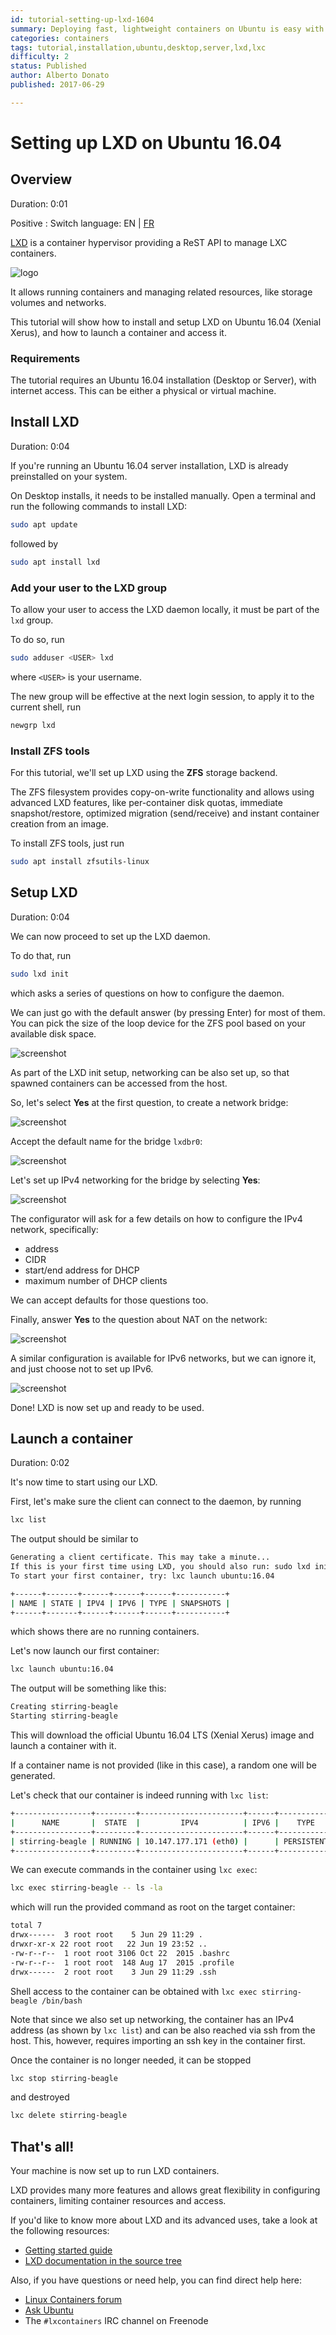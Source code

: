 ```yaml
---
id: tutorial-setting-up-lxd-1604
summary: Deploying fast, lightweight containers on Ubuntu is easy with LXD. We'll show you how to set up your LXD and deploy your first container in just a few minutes.
categories: containers
tags: tutorial,installation,ubuntu,desktop,server,lxd,lxc
difficulty: 2
status: Published
author: Alberto Donato
published: 2017-06-29

---
```


# Setting up LXD on Ubuntu 16.04

## Overview
Duration: 0:01

Positive
: Switch language: EN | [FR](tutorial-setting-up-lxd-1604-fr)

[LXD](https://linuxcontainers.org/lxd) is a container hypervisor providing a ReST API to manage LXC containers.

![logo](images/containers.png)

It allows running containers and managing related resources, like storage volumes and networks.

This tutorial will show how to install and setup LXD on Ubuntu 16.04 (Xenial Xerus), and how to launch a container and access it.

### Requirements

The tutorial requires an Ubuntu 16.04 installation (Desktop or Server), with internet access. This can be either a physical or virtual machine.


## Install LXD
Duration: 0:04

If you're running an Ubuntu 16.04 server installation, LXD is already preinstalled on your system.

On Desktop installs, it needs to be installed manually. Open a terminal and run the following commands to install LXD:

```bash
sudo apt update
```

followed by

```bash
sudo apt install lxd
```

### Add your user to the LXD group

To allow your user to access the LXD daemon locally, it must be part of the `lxd` group.

To do so, run

```bash
sudo adduser <USER> lxd
```

where `<USER>` is your username.

The new group will be effective at the next login session, to apply it to the current shell, run

```bash
newgrp lxd
```


### Install ZFS tools

For this tutorial, we'll set up LXD using the **ZFS** storage backend.

The ZFS filesystem provides copy-on-write functionality and allows using advanced LXD features, like per-container disk quotas, immediate snapshot/restore, optimized migration (send/receive) and instant container creation from an image.

To install ZFS tools, just run

```bash
sudo apt install zfsutils-linux
```

## Setup LXD
Duration: 0:04

We can now proceed to set up the LXD daemon.

To do that, run

```bash
sudo lxd init
```

which asks a series of questions on how to configure the daemon.

We can just go with the default answer (by pressing Enter) for most of them. You can pick the size of the loop device for the ZFS pool based on your
available disk space.

![screenshot](images/lxd-init-1.png)

As part of the LXD init setup, networking can be also set up, so that spawned containers can be accessed from the host.

So, let's select **Yes** at the first question, to create a network bridge:

![screenshot](images/lxd-init-2.png)

Accept the default name for the bridge `lxdbr0`:

![screenshot](images/lxd-init-3.png)

Let's set up IPv4 networking for the bridge by selecting **Yes**:

![screenshot](images/lxd-init-4.png)

The configurator will ask for a few details on how to configure the IPv4
network, specifically:

 * address
 * CIDR
 * start/end address for DHCP
 * maximum number of DHCP clients

We can accept defaults for those questions too.

Finally, answer **Yes** to the question about NAT on the network:

![screenshot](images/lxd-init-5.png)

A similar configuration is available for IPv6 networks, but we can ignore it, and just choose not to set up IPv6.

![screenshot](images/lxd-init-6.png)


Done! LXD is now set up and ready to be used.


## Launch a container
Duration: 0:02

It's now time to start using our LXD.

First, let's make sure the client can connect to the daemon, by running

```bash
lxc list
```

The output should be similar to

```bash
Generating a client certificate. This may take a minute...
If this is your first time using LXD, you should also run: sudo lxd init
To start your first container, try: lxc launch ubuntu:16.04

+------+-------+------+------+------+-----------+
| NAME | STATE | IPV4 | IPV6 | TYPE | SNAPSHOTS |
+------+-------+------+------+------+-----------+
```

which shows there are no running containers.

Let's now launch our first container:

```bash
lxc launch ubuntu:16.04
```

The output will be something like this:

```bash
Creating stirring-beagle
Starting stirring-beagle
```

This will download the official Ubuntu 16.04 LTS (Xenial Xerus) image and launch a container with it.

If a container name is not provided (like in this case), a random one will be generated.

Let's check that our container is indeed running with `lxc list`:

```bash
+-----------------+---------+-----------------------+------+------------+-----------+
|      NAME       |  STATE  |         IPV4          | IPV6 |    TYPE    | SNAPSHOTS |
+-----------------+---------+-----------------------+------+------------+-----------+
| stirring-beagle | RUNNING | 10.147.177.171 (eth0) |      | PERSISTENT | 0         |
+-----------------+---------+-----------------------+------+------------+-----------+
```

We can execute commands in the container using `lxc exec`:

```bash
lxc exec stirring-beagle -- ls -la
```

which will run the provided command as root on the target container:

```bash
total 7
drwx------  3 root root    5 Jun 29 11:29 .
drwxr-xr-x 22 root root   22 Jun 19 23:52 ..
-rw-r--r--  1 root root 3106 Oct 22  2015 .bashrc
-rw-r--r--  1 root root  148 Aug 17  2015 .profile
drwx------  2 root root    3 Jun 29 11:29 .ssh
```

Shell access to the container can be obtained with `lxc exec stirring-beagle /bin/bash`

Note that since we also set up networking, the container has an IPv4 address (as shown by `lxc list`) and can be also reached via ssh from the host. This, however, requires importing an ssh key in the container first.

Once the container is no longer needed, it can be stopped

```bash
lxc stop stirring-beagle
```

and destroyed

```bash
lxc delete stirring-beagle
```


## That's all!

Your machine is now set up to run LXD containers.

LXD provides many more features and allows great flexibility in configuring containers, limiting container resources and access.

If you'd like to know more about LXD and its advanced uses, take a look at the following resources:

* [Getting started guide](https://linuxcontainers.org/lxd/getting-started-cli/)
* [LXD documentation in the source tree](https://github.com/lxc/lxd)

Also, if you have questions or need help, you can find direct help here:

* [Linux Containers forum](https://discuss.linuxcontainers.org/)
* [Ask Ubuntu](https://askubuntu.com/)
* The `#lxcontainers` IRC channel on Freenode
